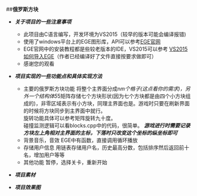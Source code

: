 ##**俄罗斯方块**
* ***关于项目的一些注意事项***
    + 此项目由C语言编写，开发环境为VS2015（较早的版本可能会编译报错)
    + 使用了windows平台上的EGE图形库，API可以参考[EGE官网](http://xege.org)
	+ EGE官网中的安装教程都是些较老版本的IDE，VS2015可以参考 [VS2015如何导入EGE](http://www.jianshu.com/p/b12163e5a0b7)（作者已经编译好了文件直接按要求做即可）
    + 感谢您的观看  
* ***项目实现的一些功能点和具体实现方法***
    + 主要的俄罗斯方块功能
        将整个主界面分成n*m个格子(这点看你的需求)，另外一个结构体5*5矩阵存储七个方块形状(因为七个方块都是由四个小方块组成的)，非零区域表示有小方块，同理主界面也是。游戏时只要在刷新界面的时候将方块同步到主界面中就行。   
        旋转功能具体可以参考矩阵旋转九十度。  
        碰撞监测逻辑可以看blocks.cpp中的代码，很简单。
        ***游戏进行时需要记录方块左上角相对主界面的主标，下落时只改变这个坐标的纵坐标即可***
    + 背景音乐，音效
        EGE中有函数，直接调用循环播放
    + 存储用户信息
        用链表存储用户名，历史最高分数，包括排序然后返回前十名，增加用户等等
    + 其他功能
        暂停，选择关卡，重新开始
	
* ***项目素材***
* ***项目效果图***	

